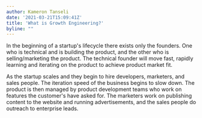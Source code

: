 ```yaml
---
author: Kameron Tanseli
date: '2021-03-21T15:09:41Z'
title: 'What is Growth Engineering?'
byline: ""
---
```


In the beginning of a startup's lifecycle there exists only the founders. One who is technical and is building the product, and the other who is selling/marketing the product. The technical founder will move fast, rapidly learning and iterating on the product to achieve product market fit.

As the startup scales and they begin to hire developers, marketers, and sales people. The iteration speed of the business begins to slow down. The product is then managed by product development teams who work on features the customer's have asked for. The marketers work on publishing content to the website and running advertisements, and the sales people do outreach to enterprise leads.